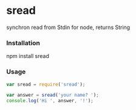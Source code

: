 # sread
synchron read from Stdin for node, returns String

### Installation

npm install sread

### Usage

```js
var sread = require('sread');

var answer = sread('your name? ');
console.log('Hi ', answer, '!');


